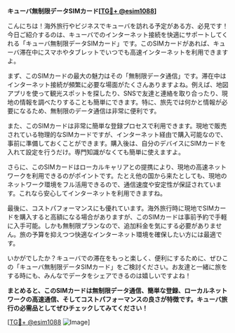 **キューバ無制限データSIMカード[[TG💪+ @esim1088](https://t.me/s/esim1088)]**

こんにちは！海外旅行やビジネスでキューバを訪れる予定がある方、必見です！今日ご紹介するのは、キューバでのインターネット接続を快適にサポートしてくれる「キューバ無制限データSIMカード」です。このSIMカードがあれば、キューバ滞在中にスマホやタブレットでいつでも高速インターネットを利用できますよ。

まず、このSIMカードの最大の魅力はその「無制限データ通信」です。滞在中はインターネット接続が頻繁に必要な場面がたくさんありますよね。例えば、地図アプリを使って観光スポットを探したり、SNSで友達と連絡を取り合ったり、現地の情報を調べたりすることも簡単にできます。特に、旅先では何かと情報が必要になるため、無制限のデータ通信は非常に便利です。

また、このSIMカードは非常に簡単な登録プロセスで利用できます。現地で販売されている物理的なSIMカードですが、インターネット経由で購入可能なので、事前に準備しておくことができます。購入後は、自分のデバイスにSIMカードを入れて設定を行うだけ。専門知識がなくても簡単に使えますよ。

さらに、このSIMカードはローカルキャリアとの提携により、現地の高速ネットワークを利用できるのがポイントです。たとえ他の国から来たとしても、現地のネットワーク環境をフル活用できるので、通信速度や安定性が保証されています。これなら安心してインターネットを利用できますね。

最後に、コストパフォーマンスにも優れています。海外旅行時に現地でSIMカードを購入すると高額になる場合がありますが、このSIMカードは事前予約で手軽に入手可能。しかも無制限プランなので、追加料金を気にする必要がありません。旅の予算を抑えつつ快適なインターネット環境を確保したい方には最適です。

いかがでしたか？キューバでの滞在をもっと楽しく、便利にするために、ぜひこの「キューバ無制限データSIMカード」をご検討ください。お友達と一緒に旅をする時にも、みんなでデータをシェアできるのは嬉しいですよね！

**まとめると、このSIMカードは無制限データ通信、簡単な登録、ローカルネットワークの高速通信、そしてコストパフォーマンスの良さが特徴です。キューバ旅行の必需品としてぜひチェックしてみてください！**

[[TG💪+ @esim1088](https://t.me/s/esim1088) ![Image](https://i.postimg.cc/Y0z9fWf4/image.png)]